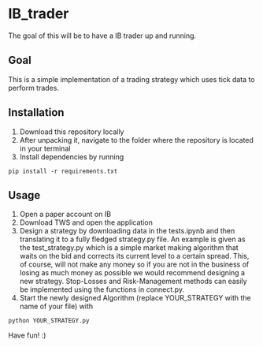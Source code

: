 # IB_trader

The goal of this will be to have a IB trader up and running.

## Goal
This is a simple implementation of a trading strategy which uses tick data to perform trades.

## Installation
1. Download this repository locally
2. After unpacking it, navigate to the folder where the repository is located in your terminal
2. Install dependencies by running
```
pip install -r requirements.txt
```

## Usage
1. Open a paper account on IB
2. Download TWS and open the application
3. Design a strategy by downloading data in the tests.ipynb and then translating it to a fully fledged strategy.py file. An example is given as the test_strategy.py which is a simple market making algorithm that waits on the bid and corrects its current level to a certain spread. This, of course, will not make any money so if you are not in the business of losing as much money as possible we would recommend designing a new strategy. Stop-Losses and Risk-Management methods can easily be implemented using the functions in connect.py.
4. Start the newly designed Algorithm (replace YOUR_STRATEGY with the name of your file) with 
```
python YOUR_STRATEGY.py
```

Have fun! :)
